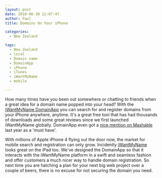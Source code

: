 ```yaml
---
layout: post
date: 2010-06-30 12:07:47
author: Paul
title: Domains On Your iPhone

categories:
  - New Zealand

tags:
  - New Zealand
  - local
  - Domain name
  - DomainApp
  - iPhone
  - iTunes
  - iWantMyName
  - mobile

---
```


How many times have you been out somewhere or chatting to friends when a great idea for a domain name popped into your head? With the [iWantMyName DomainApp](https://iwantmyname.co.nz/iphone) you can search for and register domains from your iPhone anywhere, anytime. It's a great free tool that has had thousands of downloads and some great reviews since we first launched iWantMyName globally. DomainApp even got a [nice mention on Mashable](http://mashable.com/2009/03/26/iphone-job-search-apps/) last year as a 'must have'.

With millions of Apple iPhone 4 flying out the door now, the market for mobile search and registration can only grow. Incidently [iWantMyName](https://iwantmyname.co.nz/) looks great on the iPad too. We've designed the DomainApp so that it interacts with the iWantMyName platform in a swift and seamless fashion and offer customers a much nicer way to handle domain registration. So next time you are hatching a plan for your next big web project over a couple of beers, there is no excuse for not securing the domain you need.

